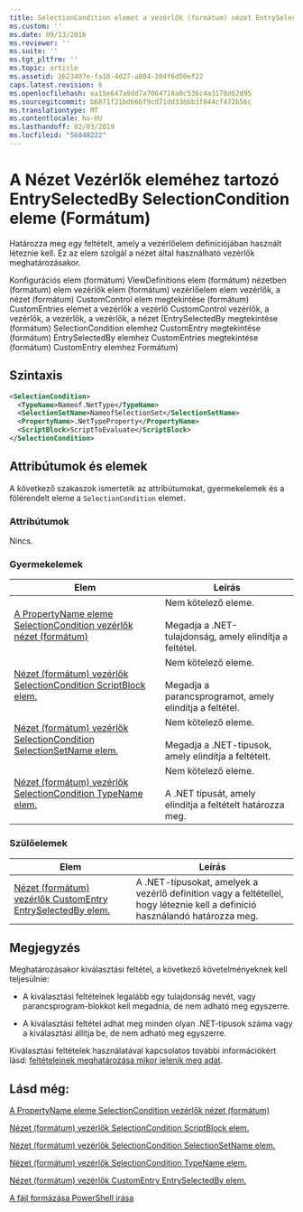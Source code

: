 ```yaml
---
title: SelectionCondition elemet a vezérlők (formátum) nézet EntrySelectedBy |} A Microsoft Docs
ms.custom: ''
ms.date: 09/13/2016
ms.reviewer: ''
ms.suite: ''
ms.tgt_pltfrm: ''
ms.topic: article
ms.assetid: 2623407e-fa10-4d27-a804-204f6d50ef22
caps.latest.revision: 6
ms.openlocfilehash: ea15e647a9dd7a7064718a0c536c4a3178d62d95
ms.sourcegitcommit: b6871f21bd666f9cd71dd336bb3f844cf472b56c
ms.translationtype: MT
ms.contentlocale: hu-HU
ms.lasthandoff: 02/03/2019
ms.locfileid: "56848222"
---
```

# <a name="selectioncondition-element-for-entryselectedby-for-controls-for-view-format"></a>A Nézet Vezérlők eleméhez tartozó EntrySelectedBy SelectionCondition eleme (Formátum)

Határozza meg egy feltételt, amely a vezérlőelem definíciójában használt léteznie kell. Ez az elem szolgál a nézet által használható vezérlők meghatározásakor.

Konfigurációs elem (formátum) ViewDefinitions elem (formátum) nézetben (formátum) elem vezérlők elem (formátum) vezérlőelem elem vezérlők, a nézet (formátum) CustomControl elem megtekintése (formátum) CustomEntries elemet a vezérlők a vezérlő CustomControl vezérlők, a vezérlők, a vezérlők, a vezérlők, a nézet (EntrySelectedBy megtekintése (formátum) SelectionCondition elemhez CustomEntry megtekintése (formátum) EntrySelectedBy elemhez CustomEntries megtekintése (formátum) CustomEntry elemhez Formátum)

## <a name="syntax"></a>Szintaxis

```xml
<SelectionCondition>
  <TypeName>Nameof.NetType</TypeName>
  <SelectionSetName>NameofSelectionSet</SelectionSetName>
  <PropertyName>.NetTypeProperty</PropertyName>
  <ScriptBlock>ScriptToEvaluate</ScriptBlock>
</SelectionCondition>
```

## <a name="attributes-and-elements"></a>Attribútumok és elemek

A következő szakaszok ismertetik az attribútumokat, gyermekelemek és a fölérendelt eleme a `SelectionCondition` elemet.

### <a name="attributes"></a>Attribútumok

Nincs.

### <a name="child-elements"></a>Gyermekelemek

|Elem|Leírás|
|-------------|-----------------|
|[A PropertyName eleme SelectionCondition vezérlők nézet (formátum)](./propertyname-element-for-selectioncondition-for-controls-for-view-format.md)|Nem kötelező eleme.<br /><br /> Megadja a .NET-tulajdonság, amely elindítja a feltétel.|
|[Nézet (formátum) vezérlők SelectionCondition ScriptBlock elem.](./scriptblock-element-for-selectioncondition-for-controls-for-view-format.md)|Nem kötelező eleme.<br /><br /> Megadja a parancsprogramot, amely elindítja a feltétel.|
|[Nézet (formátum) vezérlők SelectionCondition SelectionSetName elem.](./selectionsetname-element-for-selectioncondition-for-controls-for-view-format.md)|Nem kötelező eleme.<br /><br /> Megadja a .NET-típusok, amely elindítja a feltételt.|
|[Nézet (formátum) vezérlők SelectionCondition TypeName elem.](./typename-element-for-selectioncondition-for-controls-for-view-format.md)|Nem kötelező eleme.<br /><br /> A .NET típusát, amely elindítja a feltételt határozza meg.|

### <a name="parent-elements"></a>Szülőelemek

|Elem|Leírás|
|-------------|-----------------|
|[Nézet (formátum) vezérlők CustomEntry EntrySelectedBy elem.](./entryselectedby-element-for-customentry-for-controls-for-view-format.md)|A .NET-típusokat, amelyek a vezérlő definition vagy a feltétellel, hogy léteznie kell a definíció használandó határozza meg.|

## <a name="remarks"></a>Megjegyzés

Meghatározásakor kiválasztási feltétel, a következő követelményeknek kell teljesülnie:

- A kiválasztási feltételnek legalább egy tulajdonság nevét, vagy parancsprogram-blokkot kell megadnia, de nem adható meg egyszerre.

- A kiválasztási feltétel adhat meg minden olyan .NET-típusok száma vagy a kiválasztási állítja be, de nem adható meg egyszerre.

Kiválasztási feltételek használatával kapcsolatos további információkért lásd: [feltételeinek meghatározása mikor jelenik meg adat](./defining-conditions-for-displaying-data.md).

## <a name="see-also"></a>Lásd még:

[A PropertyName eleme SelectionCondition vezérlők nézet (formátum)](./propertyname-element-for-selectioncondition-for-controls-for-view-format.md)

[Nézet (formátum) vezérlők SelectionCondition ScriptBlock elem.](./scriptblock-element-for-selectioncondition-for-controls-for-view-format.md)

[Nézet (formátum) vezérlők SelectionCondition SelectionSetName elem.](./selectionsetname-element-for-selectioncondition-for-controls-for-view-format.md)

[Nézet (formátum) vezérlők SelectionCondition TypeName elem.](./typename-element-for-selectioncondition-for-controls-for-view-format.md)

[Nézet (formátum) vezérlők CustomEntry EntrySelectedBy elem.](./entryselectedby-element-for-customentry-for-controls-for-view-format.md)

[A fájl formázása PowerShell írása](./writing-a-powershell-formatting-file.md)
